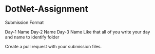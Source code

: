 # DotNet-Assignment
Submission Format

Day-1 Name
Day-2 Name
Day-3 Name
Like that all of you write your day and name to identify folder

Create a pull request with your submission files. 
